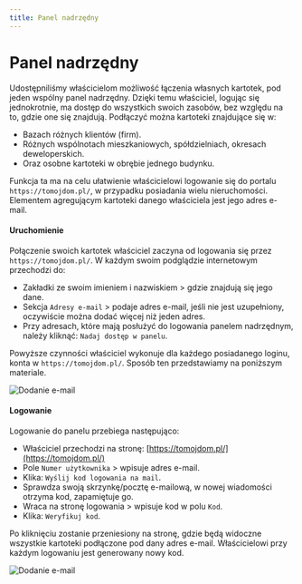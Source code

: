 ```yaml
---
title: Panel nadrzędny
---
```


# Panel nadrzędny

Udostępniliśmy właścicielom możliwość łączenia własnych kartotek, pod jeden wspólny panel nadrzędny. Dzięki temu właściciel, logując się jednokrotnie, ma dostęp do wszystkich swoich zasobów, bez względu na to, gdzie one się znajdują. Podłączyć można kartoteki znajdujące się w:

- Bazach różnych klientów (firm).
- Różnych wspólnotach mieszkaniowych, spółdzielniach, okresach deweloperskich.
- Oraz osobne kartoteki w obrębie jednego budynku.

Funkcja ta ma na celu ułatwienie właścicielowi logowanie się do portalu `https://tomojdom.pl/`, w przypadku posiadania wielu nieruchomości. Elementem agregującym kartoteki danego właściciela jest jego adres e-mail.

#### Uruchomienie

Połączenie swoich kartotek właściciel zaczyna od logowania się przez `https://tomojdom.pl/`. W każdym swoim podglądzie internetowym przechodzi do:

- Zakładki ze swoim imieniem i nazwiskiem > gdzie znajdują się jego dane.
- Sekcja `Adresy e-mail` > podaje adres e-mail, jeśli nie jest uzupełniony, oczywiście można dodać więcej niż jeden adres.
- Przy adresach, które mają posłużyć do logowania panelem nadrzędnym, należy kliknąć: `Nadaj dostęp w panelu`.

Powyższe czynności właściciel wykonuje dla każdego posiadanego loginu, konta w `https://tomojdom.pl/`. Sposób ten przedstawiamy na poniższym materiale.

![Dodanie e-mail](panelnadrzemail.gif)

#### Logowanie

Logowanie do panelu przebiega następująco:

- Właściciel przechodzi na stronę: [https://tomojdom.pl/](https://tomojdom.pl/)
- Pole `Numer użytkownika` > wpisuje adres e-mail.
- Klika: `Wyślij kod logowania na mail`.
- Sprawdza swoją skrzynkę/pocztę e-mailową, w nowej wiadomości otrzyma kod, zapamiętuje go.
- Wraca na stronę logowania > wpisuje kod w polu `Kod`.
- Klika: `Weryfikuj kod`.

Po kliknięciu zostanie przeniesiony na stronę, gdzie będą widoczne wszystkie kartoteki podłączone pod dany adres e-mail. Właścicielowi przy każdym logowaniu jest generowany nowy kod.

![Dodanie e-mail](panelnadrzlogow.gif)